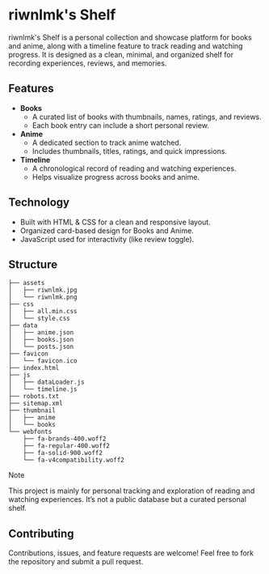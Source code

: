 # riwnlmk's Shelf
riwnlmk's Shelf is a personal collection and showcase platform for books and anime, along with a timeline feature to track reading and watching progress. It is designed as a clean, minimal, and organized shelf for recording experiences, reviews, and memories.

## Features
- **Books**
  - A curated list of books with thumbnails, names, ratings, and reviews.  
  - Each book entry can include a short personal review.
- **Anime**
  - A dedicated section to track anime watched. 
  - Includes thumbnails, titles, ratings, and quick impressions.
- **Timeline**
  - A chronological record of reading and watching experiences. 
  - Helps visualize progress across books and anime.

## Technology
- Built with HTML & CSS for a clean and responsive layout.
- Organized card-based design for Books and Anime.
- JavaScript used for interactivity (like review toggle).

## Structure
```shell
├── assets
│   ├── riwnlmk.jpg
│   └── riwnlmk.png
├── css
│   ├── all.min.css
│   └── style.css
├── data
│   ├── anime.json
│   ├── books.json
│   └── posts.json
├── favicon
│   └── favicon.ico
├── index.html
├── js
│   ├── dataLoader.js
│   └── timeline.js
├── robots.txt
├── sitemap.xml
├── thumbnail
│   ├── anime
│   └── books
└── webfonts
    ├── fa-brands-400.woff2
    ├── fa-regular-400.woff2
    ├── fa-solid-900.woff2
    └── fa-v4compatibility.woff2
```

> [!NOTE]  
> This project is mainly for personal tracking and exploration of reading and watching experiences. It’s not a public database but a curated personal shelf.

## Contributing
Contributions, issues, and feature requests are welcome! Feel free to fork the repository and submit a pull request.